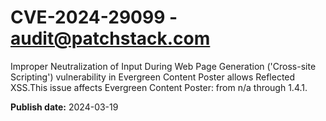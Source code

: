 # CVE-2024-29099 - audit@patchstack.com

Improper Neutralization of Input During Web Page Generation ('Cross-site Scripting') vulnerability in Evergreen Content Poster allows Reflected XSS.This issue affects Evergreen Content Poster: from n/a through 1.4.1.



**Publish date:** 2024-03-19

